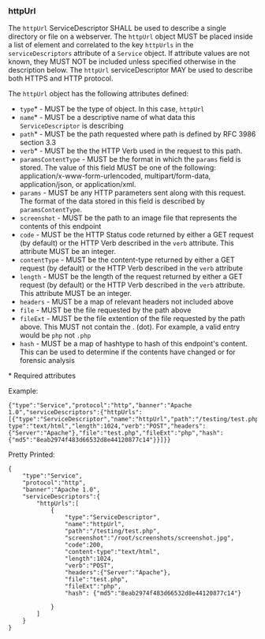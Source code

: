 ### httpUrl
The ```httpUrl``` ServiceDescriptor SHALL be used to describe a single directory or file on a webserver. The ```httpUrl``` object MUST be placed inside a list of element and correlated to the key ```httpUrls``` in the ```serviceDescriptors``` attribute of a ```Service``` object. If attribute values are not known, they MUST NOT be included unless specified otherwise in the description below. The `httpUrl` serviceDescriptor MAY be used to describe both HTTPS and HTTP protocol.

The ```httpUrl``` object has the following attributes defined:
* ```type```* - MUST be the type of object. In this case, ```httpUrl```
* ```name```* - MUST be a descriptive name of what data this ```ServiceDescriptor``` is describing
* ```path```* - MUST be the path requested where path is defined by RFC 3986 section 3.3
* ```verb```* - MUST be the the HTTP Verb used in the request to this path.
* ```paramsContentType``` - MUST be the format in which the `params` field is stored. The value of this field MUST be one of the following: application/x-www-form-urlencoded, multipart/form-data, application/json, or application/xml. 
* ```params``` - MUST be any HTTP parameters sent along with this request. The format of the data stored in this field is described by `paramsContentType`. 
* ```screenshot``` - MUST be the path to an image file that represents the contents of this endpoint
* ```code``` - MUST be the HTTP Status code returned by either a GET request (by default) or the HTTP Verb described in the ```verb``` attribute. This attribute MUST be an integer. 
* ```contentType``` - MUST be the content-type returned by either a GET request (by default) or the HTTP Verb described in the ```verb``` attribute
* ```length``` - MUST be the length of the request returned by either a GET request (by default) or the HTTP Verb described in the ```verb``` attribute. This attribute MUST be an integer. 
* ```headers``` - MUST be a map of relevant headers not included above
* ```file``` - MUST be the file requested by the path above
* ```fileExt``` - MUST be the file extention of the file requested by the path above. This MUST not contain the . (dot). For example, a valid entry would be ```php``` not ```.php```
* ```hash``` - MUST be a map of hashtype to hash of this endpoint's content. This can be used to determine if the contents have changed or for forensic analysis

\* Required attributes

Example:
```
{"type":"Service","protocol":"http","banner":"Apache 1.0","serviceDescriptors":{"httpUrls":[{"type":"ServiceDescriptor","name":"httpUrl","path":"/testing/test.php","screenshot":"/root/screenshots/screenshot.jpg","code":200,"content-type":"text/html","length":1024,"verb":"POST","headers":{"Server":"Apache"},"file":"test.php","fileExt":"php","hash":{"md5":"8eab2974f483d66532d8e44120877c14"}}]}}
```


Pretty Printed:
```
{
	"type":"Service",
	"protocol":"http",
	"banner":"Apache 1.0",
	"serviceDescriptors":{
		"httpUrls":[
			{
				"type":"ServiceDescriptor",
				"name":"httpUrl",
				"path":"/testing/test.php",
				"screenshot":"/root/screenshots/screenshot.jpg",
				"code":200,
				"content-type":"text/html",
				"length":1024,
				"verb":"POST",
				"headers":{"Server":"Apache"},
				"file":"test.php",
				"fileExt":"php",
				"hash": {"md5":"8eab2974f483d66532d8e44120877c14"}

			}
		]
	}
}
```
